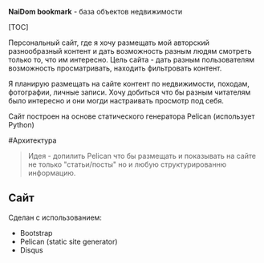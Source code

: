 **NaiDom bookmark** - база объектов недвижимости


[TOC]

Персональный сайт, где я хочу размещать мой  авторский разнообразный контент и дать возможность разным людям смотреть только то, что им интересно. Цель сайта - дать разным пользователям возможность просматривать, находить фильтровать контент.

Я планирую размещать на сайте контент по недвижимости, походам, фотографии, личные записи. Хочу добиться что бы разным читателям было интересно и они могди настраивать просмотр под себя.
    
Сайт построен на основе статического генератора Pelican (использует Python) 

#Архитектура

> Идея - допилить Pelican что бы размещать и показывать на сайте не только "статьи/посты" но и любую структурированню информацию. 



## Сайт
Сделан с использованием:

* Bootstrap
* Pelican (static site generator)
* Disqus 



